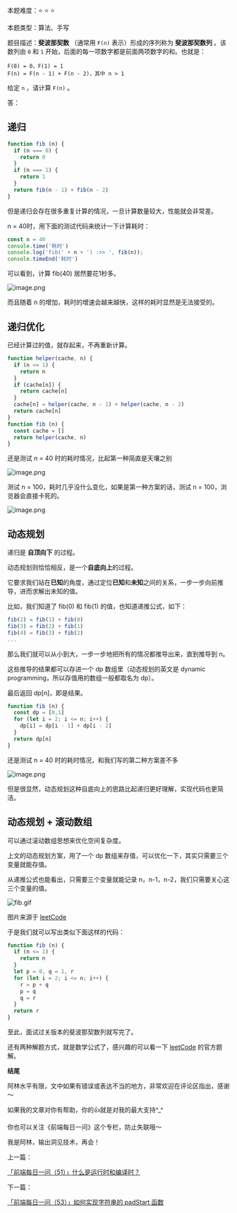 本题难度：⭐ ⭐ ⭐ 

本题类型：算法、手写

题目描述：**斐波那契数** （通常用 `F(n)` 表示）形成的序列称为 **斐波那契数列** 。该数列由 `0` 和 `1` 开始，后面的每一项数字都是前面两项数字的和。也就是：

```
F(0) = 0，F(1) = 1
F(n) = F(n - 1) + F(n - 2)，其中 n > 1
```

给定 `n` ，请计算 `F(n)` 。

答：

## 递归
```js
function fib (n) {
  if (n === 0) {
    return 0
  }
  if (n === 1) {
    return 1
  }
  return fib(n - 1) + fib(n - 2)
}
```
但是递归会存在很多重复计算的情况，一旦计算数量较大，性能就会非常差。

n = 40时，用下面的测试代码来统计一下计算耗时：

```js
const n = 40
console.time('耗时')
console.log('fib(' + n + ') :>> ', fib(n));
console.timeEnd('耗时')
```

可以看到，计算 fib(40) 居然要花1秒多。

![image.png](https://p9-juejin.byteimg.com/tos-cn-i-k3u1fbpfcp/ba63da1267964acd918f88f363a98d45~tplv-k3u1fbpfcp-watermark.image?)

而且随着 n 的增加，耗时的增速会越来越快，这样的耗时显然是无法接受的。

## 递归优化

已经计算过的值，就存起来，不再重新计算。

```js
function helper(cache, n) {
  if (n <= 1) {
    return n
  }
  if (cache[n]) {
    return cache[n]
  }
  cache[n] = helper(cache, n - 1) + helper(cache, n - 2)
  return cache[n]
}
function fib (n) {
  const cache = []
  return helper(cache, n)
}
```
还是测试 n = 40 时的耗时情况，比起第一种简直是天壤之别


![image.png](https://p9-juejin.byteimg.com/tos-cn-i-k3u1fbpfcp/c46b1d76b6af41e8ab0e2c4537d5298c~tplv-k3u1fbpfcp-watermark.image?)

测试 n = 100，耗时几乎没什么变化，如果是第一种方案的话，测试 n = 100，浏览器会直接卡死的。

![image.png](https://p3-juejin.byteimg.com/tos-cn-i-k3u1fbpfcp/6807b8fa0c014e71b010c4c1a957ed2e~tplv-k3u1fbpfcp-watermark.image?)

## 动态规划

递归是 **自顶向下** 的过程。

动态规划则恰恰相反，是一个**自底向上**的过程。

它要求我们站在**已知**的角度，通过定位**已知**和**未知**之间的关系，一步一步向前推导，进而求解出未知的值。

比如，我们知道了 fib(0) 和 fib(1) 的值，也知道递推公式，如下：

```js
fib(2) = fib(1) + fib(0)
fib(3) = fib(2) + fib(1)
fib(4) = fib(3) + fib(2)
...
```
那么我们就可以从小到大，一步一步地把所有的情况都推导出来，直到推导到 n。

这些推导的结果都可以存进一个 dp 数组里（动态规划的英文是 dynamic programming，所以存值用的数组一般都取名为 dp）。

最后返回 dp[n]，即是结果。

```js
function fib (n) {
  const dp = [0,1]
  for (let i = 2; i <= n; i++) {
    dp[i] = dp[i - 1] + dp[i - 2]
  }
  return dp[n]
}
```

还是测试 n = 40 时的耗时情况，和我们写的第二种方案差不多

![image.png](https://p6-juejin.byteimg.com/tos-cn-i-k3u1fbpfcp/a462a6d297c5489491326eaa7a2efced~tplv-k3u1fbpfcp-watermark.image?)

但是很显然，动态规划这种自底向上的思路比起递归更好理解，实现代码也更简洁。

## 动态规划 + 滚动数组

可以通过滚动数组思想来优化空间复杂度。

上文的动态规划方案，用了一个 dp 数组来存值，可以优化一下，其实只需要三个变量就能存值。

从递推公式也能看出，只需要三个变量就能记录 n，n-1，n-2，我们只需要关心这三个变量的值。


![fib.gif](https://p6-juejin.byteimg.com/tos-cn-i-k3u1fbpfcp/d159e6f7cba642f4a0ce1d09b50d997b~tplv-k3u1fbpfcp-watermark.image?)

图片来源于 [leetCode](https://leetcode-cn.com/problems/fibonacci-number/solution/fei-bo-na-qi-shu-by-leetcode-solution-o4ze/)

于是我们就可以写出类似下面这样的代码：

```js
function fib (n) {
  if (n <= 1) {
    return n
  }
  let p = 0, q = 1, r
  for (let i = 2; i <= n; i++) {
    r = p + q
    p = q
    q = r
  }
  return r
}
```

至此，面试过关版本的斐波那契数列就写完了。

还有两种解题方式，就是数学公式了，感兴趣的可以看一下 [leetCode](https://leetcode-cn.com/problems/fibonacci-number/) 的官方题解。

**结尾**

阿林水平有限，文中如果有错误或表达不当的地方，非常欢迎在评论区指出，感谢～

如果我的文章对你有帮助，你的👍就是对我的最大支持^_^

你也可以关注《前端每日一问》这个专栏，防止失联哦～

我是阿林，输出洞见技术，再会！


上一篇：

[「前端每日一问（51）」什么是运行时和编译时？](https://github.com/wlllyfor/question-everyday/blob/main/Blog/51.%E4%BB%80%E4%B9%88%E6%98%AF%E8%BF%90%E8%A1%8C%E6%97%B6%E5%92%8C%E7%BC%96%E8%AF%91%E6%97%B6%EF%BC%9F.md)

下一篇：

[「前端每日一问（53）」如何实现字符串的 padStart 函数](https://github.com/wlllyfor/question-everyday/blob/main/Blog/53.%E5%A6%82%E4%BD%95%E5%AE%9E%E7%8E%B0%E5%AD%97%E7%AC%A6%E4%B8%B2%E7%9A%84%20padStart%20%E5%87%BD%E6%95%B0.md)